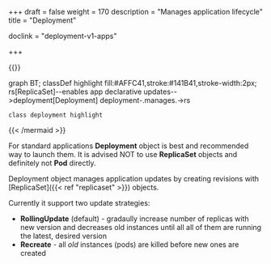 +++
draft = false
weight = 170
description = "Manages application lifecycle"
title = "Deployment"

doclink = "deployment-v1-apps"

+++

{{<mermaid>}}

graph BT;
    classDef highlight fill:#AFFC41,stroke:#141B41,stroke-width:2px;
    rs[ReplicaSet]--enables app declarative updates-->deployment[Deployment]
    deployment-.manages.->rs

    class deployment highlight

{{< /mermaid >}}

<div class="message focus" data-component="message">
    <span class="close small"></span>
    For standard applications <b>Deployment</b> object is best and recommended way to launch them. It is advised NOT to use <b>ReplicaSet</b> objects and definitely not <b>Pod</b> directly.
</div>

Deployment object manages application updates by creating revisions with  [ReplicaSet]({{< ref "replicaset" >}}) objects.

Currently it support two update strategies:

* **RollingUpdate** (default) - gradaully increase number of replicas with new version and decreases old instances until all all of them are running the latest, desired version
* **Recreate** - all *old* instances (pods) are killed before new ones are created
